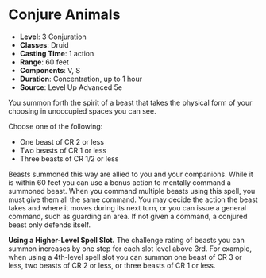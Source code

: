 # Conjure Animals

- **Level**: 3 Conjuration
- **Classes**: Druid
- **Casting Time**: 1 action
- **Range**: 60 feet
- **Components**: V, S
- **Duration**: Concentration, up to 1 hour
- **Source**: Level Up Advanced 5e

You summon forth the spirit of a beast that takes the physical form of your choosing in unoccupied spaces you can see.

Choose one of the following:

* One beast of CR 2 or less
* Two beasts of CR 1 or less
* Three beasts of CR 1/2 or less

 Beasts summoned this way are allied to you and your companions. While it is within 60 feet you can use a bonus action to mentally command a summoned beast. When you command multiple beasts using this spell, you must give them all the same command. You may decide the action the beast takes and where it moves during its next turn, or you can issue a general command, such as guarding an area. If not given a command, a conjured beast only defends itself.

**Using a Higher-Level Spell Slot.** The challenge rating of beasts you can summon increases by one step for each slot level above 3rd. For example, when using a 4th-level spell slot you can summon one beast of CR 3 or less, two beasts of CR 2 or less, or three beasts of CR 1 or less.
